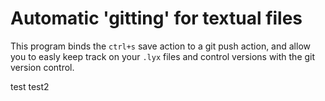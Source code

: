 # Automatic 'gitting' for textual files
This program binds the `ctrl+s` save action to a git push action, and allow you to easly keep track on your `.lyx` files and control versions with the git version control.

test
test2